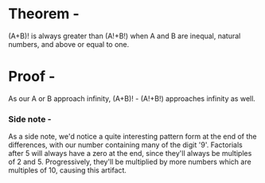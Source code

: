 <!-- The following document is a work-in-progress incomplete proof -->

# Theorem -
(A+B)! is always greater than (A!+B!) 
when A and B are inequal, natural numbers, 
and above or equal to one.

# Proof -
As our A or B approach infinity, (A+B)! - (A!+B!)
approaches infinity as well.

### Side note -
As a side note, we'd notice
a quite interesting pattern form at
the end of the differences, with our
number containing many of the digit '9'.
Factorials after 5 will always have a
zero at the end, since they'll always be
multiples of 2 and 5. Progressively, they'll
be multiplied by more numbers which are
multiples of 10, causing this artifact.
